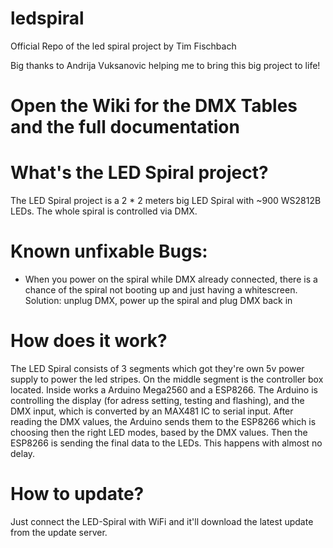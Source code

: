 # ledspiral

Official Repo of the led spiral project by Tim Fischbach

Big thanks to Andrija Vuksanovic helping me to bring this big project to life!

# Open the Wiki for the DMX Tables and the full documentation

# What's the LED Spiral project?
The LED Spiral project is a 2 * 2 meters big LED Spiral with ~900 WS2812B LEDs. The whole spiral is controlled via DMX.

# Known unfixable Bugs:
- When you power on the spiral while DMX already connected, there is a chance of the spiral not booting up and just having a whitescreen.
  Solution: unplug DMX, power up the spiral and plug DMX back in
  
# How does it work?
The LED Spiral consists of 3 segments which got they're own 5v power supply to power the led stripes. On the middle segment is the controller box located. Inside works a Arduino Mega2560 and a ESP8266. The Arduino is controlling the display (for adress setting, testing and flashing), and the DMX input, which is converted by an MAX481 IC to serial input. After reading the DMX values, the Arduino sends them to the ESP8266 which is choosing then the right LED modes, based by the DMX values. Then the ESP8266 is sending the final data to the LEDs. This happens with almost no delay.

# How to update?
Just connect the LED-Spiral with WiFi and it'll download the latest update from the update server.


